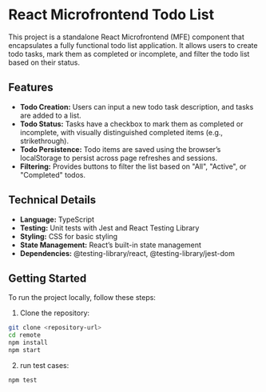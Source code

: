 # React Microfrontend Todo List

This project is a standalone React Microfrontend (MFE) component that encapsulates a fully functional todo list application. It allows users to create todo tasks, mark them as completed or incomplete, and filter the todo list based on their status.

## Features

- **Todo Creation:** Users can input a new todo task description, and tasks are added to a list.
- **Todo Status:** Tasks have a checkbox to mark them as completed or incomplete, with visually distinguished completed items (e.g., strikethrough).
- **Todo Persistence:** Todo items are saved using the browser’s localStorage to persist across page refreshes and sessions.
- **Filtering:** Provides buttons to filter the list based on "All", "Active", or "Completed" todos.

## Technical Details

- **Language:** TypeScript
- **Testing:** Unit tests with Jest and React Testing Library
- **Styling:** CSS for basic styling
- **State Management:** React’s built-in state management
- **Dependencies:** @testing-library/react, @testing-library/jest-dom

## Getting Started

To run the project locally, follow these steps:

1. Clone the repository:

```bash
git clone <repository-url>
cd remote
npm install
npm start
```
2. run test cases:
```bash
npm test